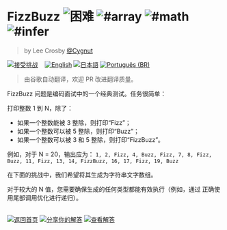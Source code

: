 <!--info-header-start--><h1>FizzBuzz <img src="https://img.shields.io/badge/-%E5%9B%B0%E9%9A%BE-de3d37" alt="困难"/> <img src="https://img.shields.io/badge/-%23array-999" alt="#array"/> <img src="https://img.shields.io/badge/-%23math-999" alt="#math"/> <img src="https://img.shields.io/badge/-%23infer-999" alt="#infer"/></h1><blockquote><p>by Lee Crosby <a href="https://github.com/Cygnut" target="_blank">@Cygnut</a></p></blockquote><p><a href="https://tsch.js.org/14080/play/zh-CN" target="_blank"><img src="https://img.shields.io/badge/-%E6%8E%A5%E5%8F%97%E6%8C%91%E6%88%98-3178c6?logo=typescript&logoColor=white" alt="接受挑战"/></a> &nbsp;&nbsp;&nbsp;<a href="./README.md" target="_blank"><img src="https://img.shields.io/badge/-English-gray" alt="English"/></a>  <a href="./README.ja.md" target="_blank"><img src="https://img.shields.io/badge/-%E6%97%A5%E6%9C%AC%E8%AA%9E-gray" alt="日本語"/></a>  <a href="./README.pt-BR.md" target="_blank"><img src="https://img.shields.io/badge/-Portugu%C3%AAs%20(BR)-gray" alt="Português (BR)"/></a> </p><!--info-header-end-->

> 由谷歌自动翻译，欢迎 PR 改进翻译质量。

FizzBu​​zz 问题是编码面试中的一个经典测试。任务很简单：

打印整数 1 到 N，除了：

- 如果一个整数能被 3 整除，则打印“Fizz”；
- 如果一个整数可以被 5 整除，则打印“Buzz”；
- 如果一个整数可以被 3 和 5 整除，则打印“FizzBu​​zz”。

例如，对于 N = 20，输出应为：
`1, 2, Fizz, 4, Buzz, Fizz, 7, 8, Fizz, Buzz, 11, Fizz, 13, 14, FizzBuzz, 16, 17, Fizz, 19, Buzz`

在下面的挑战中，我们希望将其生成为字符串文字数组。

对于较大的 N 值，您需要确保生成的任何类型都能有效执行（例如，通过
正确使用尾部调用优化进行递归）。

<!--info-footer-start--><br><a href="../../README.zh-CN.md" target="_blank"><img src="https://img.shields.io/badge/-%E8%BF%94%E5%9B%9E%E9%A6%96%E9%A1%B5-grey" alt="返回首页"/></a> <a href="https://tsch.js.org/14080/answer/zh-CN" target="_blank"><img src="https://img.shields.io/badge/-%E5%88%86%E4%BA%AB%E4%BD%A0%E7%9A%84%E8%A7%A3%E7%AD%94-teal" alt="分享你的解答"/></a> <a href="https://tsch.js.org/14080/solutions" target="_blank"><img src="https://img.shields.io/badge/-%E6%9F%A5%E7%9C%8B%E8%A7%A3%E7%AD%94-de5a77?logo=awesome-lists&logoColor=white" alt="查看解答"/></a> <!--info-footer-end-->